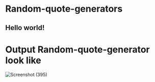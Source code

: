# Random-quote-generators
## Hello world!
# Output Random-quote-generator look like

![Screenshot (395)](https://user-images.githubusercontent.com/62433624/182919558-8f069a51-a559-442c-8903-08467953a05b.png)

